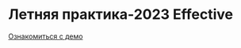 # Летняя практика-2023 Effective

[Ознакомиться с демо](https://egor951769794.github.io/summer_practice_timer)
